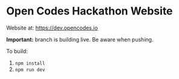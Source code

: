 # Open Codes Hackathon Website

Website at: https://dev.opencodes.io

**Important:** branch is building live. Be aware when pushing.

To build:
1. ```npm install```
2. ```npm run dev```
